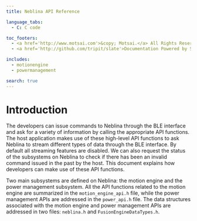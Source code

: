 ```yaml
---
title: Neblina API Reference

language_tabs:
  - C: C code

toc_footers:
  - <a href='http://www.motsai.com'>&copy; Motsai.</a> All Rights Reserved
  - <a href='http://github.com/tripit/slate'>Documentation Powered by Slate</a>

includes:
  - motionengine
  - powermanagement

search: true
---
```


# Introduction

The developers can issue commands to Neblina through the BLE interface and ask for a variety of information by calling the appropriate API functions. The host application makes use of these high-level API functions to ask Neblina to stream different types of data through the BLE interface. By default all streaming features are disabled. We can also request the status of the subsystems on Neblina to check if there has been an invalid command issued in the past by the host. This document explains how developers can make use of these API functions.

Two main subsystems are defined on Neblina: the motion engine and the power management subsystem. All the API functions related to the motion engine are summarized in the `motion_engine_api.h` file, while the power management APIs are addressed in the `power_api.h` file. The data structures associated with the motion engine and power management APIs are addressed in two files: `neblina.h` and `FusionEngineDataTypes.h`.
